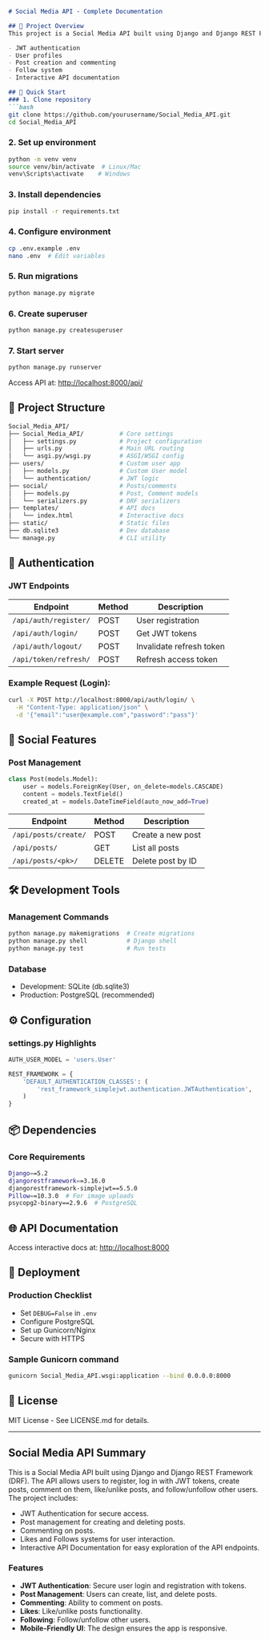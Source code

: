 ```markdown
# Social Media API - Complete Documentation

## 📌 Project Overview
This project is a Social Media API built using Django and Django REST Framework (DRF). The API provides features like:

- JWT authentication
- User profiles
- Post creation and commenting
- Follow system
- Interactive API documentation

## 🚀 Quick Start
### 1. Clone repository
```bash
git clone https://github.com/yourusername/Social_Media_API.git
cd Social_Media_API
```

### 2. Set up environment
```bash
python -m venv venv
source venv/bin/activate  # Linux/Mac
venv\Scripts\activate    # Windows
```

### 3. Install dependencies
```bash
pip install -r requirements.txt
```

### 4. Configure environment
```bash
cp .env.example .env
nano .env  # Edit variables
```

### 5. Run migrations
```bash
python manage.py migrate
```

### 6. Create superuser
```bash
python manage.py createsuperuser
```

### 7. Start server
```bash
python manage.py runserver
```
Access API at: [http://localhost:8000/api/](http://localhost:8000/api/)

## 📂 Project Structure
```bash
Social_Media_API/
├── Social_Media_API/          # Core settings
│   ├── settings.py            # Project configuration
│   ├── urls.py                # Main URL routing
│   └── asgi.py/wsgi.py        # ASGI/WSGI config
├── users/                     # Custom user app
│   ├── models.py              # Custom User model
│   └── authentication/        # JWT logic
├── social/                    # Posts/comments
│   ├── models.py              # Post, Comment models
│   └── serializers.py         # DRF serializers
├── templates/                 # API docs
│   └── index.html             # Interactive docs
├── static/                    # Static files
├── db.sqlite3                 # Dev database
└── manage.py                  # CLI utility
```

## 🔐 Authentication
### JWT Endpoints
| Endpoint                      | Method | Description                |
| ----------------------------- | ------ | -------------------------- |
| `/api/auth/register/`         | POST   | User registration          |
| `/api/auth/login/`            | POST   | Get JWT tokens             |
| `/api/auth/logout/`           | POST   | Invalidate refresh token   |
| `/api/token/refresh/`         | POST   | Refresh access token       |

### Example Request (Login):
```bash
curl -X POST http://localhost:8000/api/auth/login/ \
  -H "Content-Type: application/json" \
  -d '{"email":"user@example.com","password":"pass"}'
```

## 📱 Social Features
### Post Management

```python
class Post(models.Model):
    user = models.ForeignKey(User, on_delete=models.CASCADE)
    content = models.TextField()
    created_at = models.DateTimeField(auto_now_add=True)
```

| Endpoint                     | Method | Description             |
| ---------------------------- | ------ | ----------------------- |
| `/api/posts/create/`         | POST   | Create a new post       |
| `/api/posts/`                | GET    | List all posts          |
| `/api/posts/<pk>/`           | DELETE | Delete post by ID       |

## 🛠 Development Tools
### Management Commands
```bash
python manage.py makemigrations  # Create migrations
python manage.py shell           # Django shell
python manage.py test            # Run tests
```

### Database
- Development: SQLite (db.sqlite3)
- Production: PostgreSQL (recommended)

## ⚙️ Configuration
### settings.py Highlights
```python
AUTH_USER_MODEL = 'users.User'

REST_FRAMEWORK = {
    'DEFAULT_AUTHENTICATION_CLASSES': (
        'rest_framework_simplejwt.authentication.JWTAuthentication',
    )
}
```

## 📦 Dependencies
### Core Requirements
```bash
Django==5.2
djangorestframework==3.16.0
djangorestframework-simplejwt==5.5.0
Pillow==10.3.0  # For image uploads
psycopg2-binary==2.9.6  # PostgreSQL
```

## 🌐 API Documentation
Access interactive docs at: [http://localhost:8000](http://localhost:8000)

## 🚀 Deployment
### Production Checklist
- Set `DEBUG=False` in `.env`
- Configure PostgreSQL
- Set up Gunicorn/Nginx
- Secure with HTTPS

### Sample Gunicorn command
```bash
gunicorn Social_Media_API.wsgi:application --bind 0.0.0.0:8000
```

## 📜 License
MIT License - See LICENSE.md for details.

---

## Social Media API Summary
This is a Social Media API built using Django and Django REST Framework (DRF). The API allows users to register, log in with JWT tokens, create posts, comment on them, like/unlike posts, and follow/unfollow other users. The project includes:

- JWT Authentication for secure access.
- Post management for creating and deleting posts.
- Commenting on posts.
- Likes and Follows systems for user interaction.
- Interactive API Documentation for easy exploration of the API endpoints.

### Features
- **JWT Authentication**: Secure user login and registration with tokens.
- **Post Management**: Users can create, list, and delete posts.
- **Commenting**: Ability to comment on posts.
- **Likes**: Like/unlike posts functionality.
- **Following**: Follow/unfollow other users.
- **Mobile-Friendly UI**: The design ensures the app is responsive.
```
